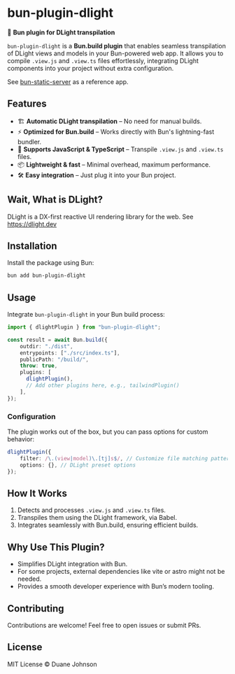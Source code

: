 # bun-plugin-dlight

🚀 **Bun plugin for DLight transpilation**

`bun-plugin-dlight` is a **Bun.build plugin** that enables seamless transpilation of DLight views and models in your Bun-powered web app. It allows you to compile `.view.js` and `.view.ts` files effortlessly, integrating DLight components into your project without extra configuration.

See [bun-static-server](../../../apps/bun-static-server/) as a reference app.

## Features

- 🏗 **Automatic DLight transpilation** – No need for manual builds.
- ⚡ **Optimized for Bun.build** – Works directly with Bun's lightning-fast bundler.
- 🔧 **Supports JavaScript & TypeScript** – Transpile `.view.js` and `.view.ts` files.
- 📦 **Lightweight & fast** – Minimal overhead, maximum performance.
- 🛠 **Easy integration** – Just plug it into your Bun project.

## Wait, What is DLight?

DLight is a DX-first reactive UI rendering library for the web. See https://dlight.dev

## Installation

Install the package using Bun:

```sh
bun add bun-plugin-dlight
```

## Usage

Integrate `bun-plugin-dlight` in your Bun build process:

```ts
import { dlightPlugin } from "bun-plugin-dlight";

const result = await Bun.build({
    outdir: "./dist",
    entrypoints: ["./src/index.ts"],
    publicPath: "/build/",
    throw: true,
    plugins: [
      dlightPlugin(),
      // Add other plugins here, e.g., tailwindPlugin()
    ],
});
```

### Configuration

The plugin works out of the box, but you can pass options for custom behavior:

```ts
dlightPlugin({
    filter: /\.(view|model)\.[tj]s$/, // Customize file matching pattern
    options: {}, // DLight preset options
});
```

## How It Works

1. Detects and processes `.view.js` and `.view.ts` files.
2. Transpiles them using the DLight framework, via Babel.
3. Integrates seamlessly with Bun.build, ensuring efficient builds.

## Why Use This Plugin?

- Simplifies DLight integration with Bun.
- For some projects, external dependencies like vite or astro might not be needed.
- Provides a smooth developer experience with Bun’s modern tooling.

## Contributing

Contributions are welcome! Feel free to open issues or submit PRs.

## License

MIT License © Duane Johnson
